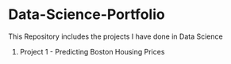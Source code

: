 # Data-Science-Portfolio
This Repository includes the projects I have done in Data Science

1. Project 1 - Predicting Boston Housing Prices
